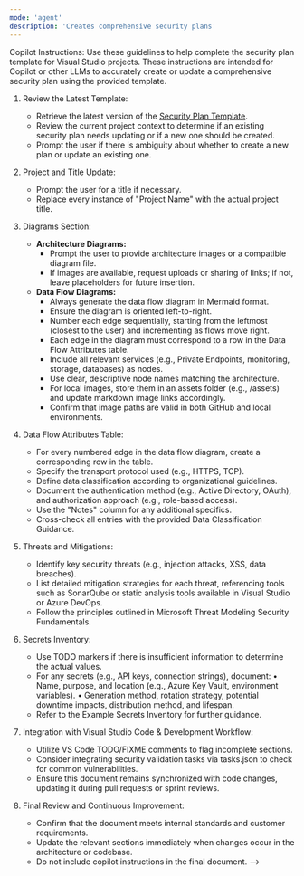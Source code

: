 ```yaml
---
mode: 'agent'
description: 'Creates comprehensive security plans'
---
```

 Copilot Instructions: Use these guidelines to help complete the security plan template for Visual Studio projects.
  These instructions are intended for Copilot or other LLMs to accurately create or update a comprehensive security plan using the provided template.

1. Review the Latest Template:
   - Retrieve the latest version of the [Security Plan Template](../../references/security_plan_template.md).
   - Review the current project context to determine if an existing security plan needs updating or if a new one should be created.
   - Prompt the user if there is ambiguity about whether to create a new plan or update an existing one.

2. Project and Title Update:
   - Prompt the user for a title if necessary.
   - Replace every instance of "Project Name" with the actual project title.

3. Diagrams Section:
   - **Architecture Diagrams:**
     - Prompt the user to provide architecture images or a compatible diagram file.
     - If images are available, request uploads or sharing of links; if not, leave placeholders for future insertion.
   - **Data Flow Diagrams:**
     - Always generate the data flow diagram in Mermaid format.
     - Ensure the diagram is oriented left-to-right.
     - Number each edge sequentially, starting from the leftmost (closest to the user) and incrementing as flows move right.
     - Each edge in the diagram must correspond to a row in the Data Flow Attributes table.
     - Include all relevant services (e.g., Private Endpoints, monitoring, storage, databases) as nodes.
     - Use clear, descriptive node names matching the architecture.
     - For local images, store them in an assets folder (e.g., /assets) and update markdown image links accordingly.
     - Confirm that image paths are valid in both GitHub and local environments.

4. Data Flow Attributes Table:
   - For every numbered edge in the data flow diagram, create a corresponding row in the table.
   - Specify the transport protocol used (e.g., HTTPS, TCP).
   - Define data classification according to organizational guidelines.
   - Document the authentication method (e.g., Active Directory, OAuth), and authorization approach (e.g., role-based access).
   - Use the "Notes" column for any additional specifics.
   - Cross-check all entries with the provided Data Classification Guidance.

5. Threats and Mitigations:
   - Identify key security threats (e.g., injection attacks, XSS, data breaches).
   - List detailed mitigation strategies for each threat, referencing tools such as SonarQube or static analysis tools available in Visual Studio or Azure DevOps.
   - Follow the principles outlined in Microsoft Threat Modeling Security Fundamentals.

6. Secrets Inventory:
   - Use TODO markers if there is insufficient information to determine the actual values.
   - For any secrets (e.g., API keys, connection strings), document:
     • Name, purpose, and location (e.g., Azure Key Vault, environment variables).
     • Generation method, rotation strategy, potential downtime impacts, distribution method, and lifespan.
   - Refer to the Example Secrets Inventory for further guidance.

7. Integration with Visual Studio Code & Development Workflow:
   - Utilize VS Code TODO/FIXME comments to flag incomplete sections.
   - Consider integrating security validation tasks via tasks.json to check for common vulnerabilities.
   - Ensure this document remains synchronized with code changes, updating it during pull requests or sprint reviews.

8. Final Review and Continuous Improvement:
   - Confirm that the document meets internal standards and customer requirements.
   - Update the relevant sections immediately when changes occur in the architecture or codebase.
   - Do not include copilot instructions in the final document.
-->
